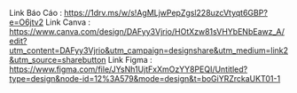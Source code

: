 Link Báo Cáo : https://1drv.ms/w/s!AgMLjwPepZgsl228uzcVtyqt6GBP?e=O6jtv2
Link Canva : https://www.canva.com/design/DAFyy3Vjrio/HOtXzw81sVHYbENbEawz_A/edit?utm_content=DAFyy3Vjrio&utm_campaign=designshare&utm_medium=link2&utm_source=sharebutton
Link Figma : https://www.figma.com/file/JYsNh1UjtFxXmOzYY8PEQI/Untitled?type=design&node-id=12%3A579&mode=design&t=boGiYRZrckaUKT01-1
